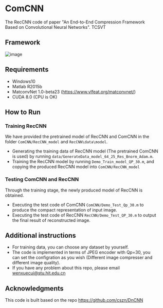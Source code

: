# ComCNN
The RecCNN code of paper "An End-to-End Compression Framework Based on Convolutional Neural Networks". TCSVT

## Framework

![image](https://github.com/WenxueCui/ComCNN-RecCNN/raw/master/images/reccnn.jpg)

## Requirements

* Windows10
* Matlab R2015b
* MatconvNet 1.0-beta23 (https://www.vlfeat.org/matconvnet/)
* CUDA 8.0 (CPU is OK)

## How to Run

### Training RecCNN

We have provided the pretrained model of RecCNN and ComCNN in the folder `ComCNN/RecCNN_model` and `RecCNN\data\model`.

* Generating the training data of RecCNN model (The pretrained ComCNN is used) by running `data/GenerateData_model_64_25_Res_Bnorm_Adam.m`.
* Training the RecCNN model by running `Demo_Train_model_QP_30.m`, and copying the produced RecCNN model into `ComCNN/RecCNN_model`

### Testing ComCNN and RecCNN

Through the training stage, the newly produced model of RecCNN is obtained.

* Executing the test code of ComCNN `ComCNN/Demo_Test_Qp_30.m` to produce the compact representation of input image.
* Executing the test code of RecCNN `RecCNN/Demo_Test_QP_30.m` to output the final result of reconstructed image.


## Additional instructions

* For training data, you can choose any dataset by yourself.
* The code is implemented in terms of JPEG encoder with Qp=30, you can set the configration as you wish (Different image compresser and different image quality).
* If you have any problem about this repo, please email wenxuecui@stu.hit.edu.cn

## Acknowledgments

This code is built based on the repo https://github.com/cszn/DnCNN

